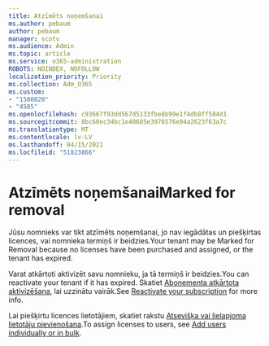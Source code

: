 ```yaml
---
title: Atzīmēts noņemšanai
ms.author: pebaum
author: pebaum
manager: scotv
ms.audience: Admin
ms.topic: article
ms.service: o365-administration
ROBOTS: NOINDEX, NOFOLLOW
localization_priority: Priority
ms.collection: Adm_O365
ms.custom:
- "1500020"
- "4585"
ms.openlocfilehash: c93667f93dd567d5133fbe8b99e1f4db8ff584d1
ms.sourcegitcommit: 8bc60ec34bc1e40685e3976576e04a2623f63a7c
ms.translationtype: MT
ms.contentlocale: lv-LV
ms.lasthandoff: 04/15/2021
ms.locfileid: "51823866"
---
```

# <a name="marked-for-removal"></a><span data-ttu-id="6bf8a-102">Atzīmēts noņemšanai</span><span class="sxs-lookup"><span data-stu-id="6bf8a-102">Marked for removal</span></span>

<span data-ttu-id="6bf8a-103">Jūsu nomnieks var tikt atzīmēts noņemšanai, jo nav iegādātas un piešķirtas licences, vai nomnieka termiņš ir beidzies.</span><span class="sxs-lookup"><span data-stu-id="6bf8a-103">Your tenant may be Marked for Removal because no licenses have been purchased and assigned, or the tenant has expired.</span></span> 

<span data-ttu-id="6bf8a-104">Varat atkārtoti aktivizēt savu nomnieku, ja tā termiņš ir beidzies.</span><span class="sxs-lookup"><span data-stu-id="6bf8a-104">You can reactivate your tenant if it has expired.</span></span> <span data-ttu-id="6bf8a-105">Skatiet [Abonementa atkārtota aktivizēšana](https://docs.microsoft.com/microsoft-365/commerce/subscriptions/reactivate-your-subscription?view=o365-worldwide), lai uzzinātu vairāk.</span><span class="sxs-lookup"><span data-stu-id="6bf8a-105">See [Reactivate your subscription](https://docs.microsoft.com/microsoft-365/commerce/subscriptions/reactivate-your-subscription?view=o365-worldwide) for more info.</span></span>

<span data-ttu-id="6bf8a-106">Lai piešķirtu licences lietotājiem, skatiet rakstu [Atsevišķa vai lielapjoma lietotāju pievienošana](https://support.office.com/article/Assign-or-remove-licenses-for-Office-365-for-business-997596b5-4173-4627-b915-36abac6786dc).</span><span class="sxs-lookup"><span data-stu-id="6bf8a-106">To assign licenses to users, see [Add users individually or in bulk](https://support.office.com/article/Assign-or-remove-licenses-for-Office-365-for-business-997596b5-4173-4627-b915-36abac6786dc).</span></span>
